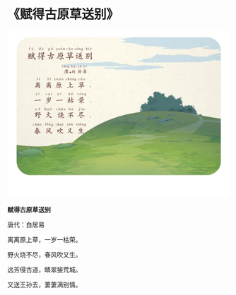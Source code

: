 # 《赋得古原草送别》

![](image/image.png)

**赋得古原草送别** 

唐代：白居易

离离原上草，一岁一枯荣。

野火烧不尽，春风吹又生。

远芳侵古道，睛翠接荒城。

又送王孙去，萋萋满别情。

